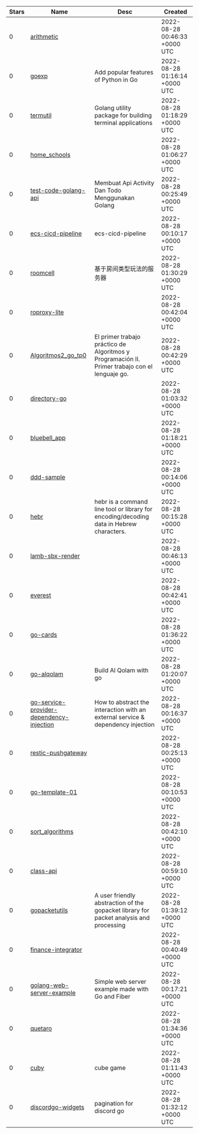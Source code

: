| Stars | Name | Desc | Created | 
| ----- | ------- | ------------- | ------------- |
| 0 | [arithmetic](https://github.com/figueyes/arithmetic) |  | 2022-08-28 00:46:33 +0000 UTC |
| 0 | [goexp](https://github.com/lekoller/goexp) | Add popular features of Python in Go | 2022-08-28 01:16:14 +0000 UTC |
| 0 | [termutil](https://github.com/ejuju/termutil) | Golang utility package for building terminal applications | 2022-08-28 01:18:29 +0000 UTC |
| 0 | [home_schools](https://github.com/jay-abdissa/home_schools) |  | 2022-08-28 01:06:27 +0000 UTC |
| 0 | [test-code-golang-api](https://github.com/mulyanurdin10/test-code-golang-api) | Membuat Api Activity Dan Todo Menggunakan Golang | 2022-08-28 00:25:49 +0000 UTC |
| 0 | [ecs-cicd-pipeline](https://github.com/famoriyoadeoti/ecs-cicd-pipeline) | ecs-cicd-pipeline | 2022-08-28 00:10:17 +0000 UTC |
| 0 | [roomcell](https://github.com/yeshui01/roomcell) | 基于房间类型玩法的服务器 | 2022-08-28 01:30:29 +0000 UTC |
| 0 | [roproxy-lite](https://github.com/MomJojo/roproxy-lite) |  | 2022-08-28 00:42:04 +0000 UTC |
| 0 | [Algoritmos2_go_tp0](https://github.com/LucasFerreiraUBA/Algoritmos2_go_tp0) | El primer trabajo práctico de Algoritmos y Programación II. Primer trabajo con el lenguaje go. | 2022-08-28 00:42:29 +0000 UTC |
| 0 | [directory-go](https://github.com/osapiyo/directory-go) |  | 2022-08-28 01:03:32 +0000 UTC |
| 0 | [bluebell_app](https://github.com/liililiu/bluebell_app) |  | 2022-08-28 01:18:21 +0000 UTC |
| 0 | [ddd-sample](https://github.com/Fiddler25/ddd-sample) |  | 2022-08-28 00:14:06 +0000 UTC |
| 0 | [hebr](https://github.com/koki-develop/hebr) | hebr is a command line tool or library for encoding/decoding data in Hebrew characters. | 2022-08-28 00:15:28 +0000 UTC |
| 0 | [lamb-sbx-render](https://github.com/lambdasawa/lamb-sbx-render) |  | 2022-08-28 00:46:13 +0000 UTC |
| 0 | [everest](https://github.com/iho/everest) |  | 2022-08-28 00:42:41 +0000 UTC |
| 0 | [go-cards](https://github.com/Devvyky/go-cards) |  | 2022-08-28 01:36:22 +0000 UTC |
| 0 | [go-alqolam](https://github.com/bagusprakasa/go-alqolam) | Build Al Qolam with go | 2022-08-28 01:20:07 +0000 UTC |
| 0 | [go-service-provider-dependency-injection](https://github.com/giridharmb/go-service-provider-dependency-injection) | How to abstract the interaction with an external service & dependency injection | 2022-08-28 00:16:37 +0000 UTC |
| 0 | [restic-pushgateway](https://github.com/schoentoon/restic-pushgateway) |  | 2022-08-28 00:25:13 +0000 UTC |
| 0 | [go-template-01](https://github.com/rastann/go-template-01) |  | 2022-08-28 00:10:53 +0000 UTC |
| 0 | [sort_algorithms](https://github.com/menxqk/sort_algorithms) |  | 2022-08-28 00:42:10 +0000 UTC |
| 0 | [class-api](https://github.com/juliovcruz/class-api) |  | 2022-08-28 00:59:10 +0000 UTC |
| 0 | [gopacketutils](https://github.com/bakarilevy/gopacketutils) | A user friendly abstraction of the gopacket library for packet analysis and processing | 2022-08-28 01:39:12 +0000 UTC |
| 0 | [finance-integrator](https://github.com/gabriels6/finance-integrator) |  | 2022-08-28 00:40:49 +0000 UTC |
| 0 | [golang-web-server-example](https://github.com/End313234/golang-web-server-example) | Simple web server example made with Go and Fiber | 2022-08-28 00:17:21 +0000 UTC |
| 0 | [quetaro](https://github.com/winebarrel/quetaro) |  | 2022-08-28 01:34:36 +0000 UTC |
| 0 | [cuby](https://github.com/NickDeChip/cuby) | cube game | 2022-08-28 01:11:43 +0000 UTC |
| 0 | [discordgo-widgets](https://github.com/varSapphire/discordgo-widgets) | pagination for discord go | 2022-08-28 01:32:12 +0000 UTC |

